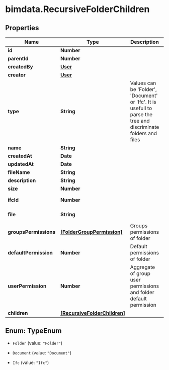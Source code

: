 # bimdata.RecursiveFolderChildren

## Properties

Name | Type | Description | Notes
------------ | ------------- | ------------- | -------------
**id** | **Number** |  | 
**parentId** | **Number** |  | 
**createdBy** | [**User**](User.md) |  | [optional] 
**creator** | [**User**](User.md) |  | [optional] 
**type** | **String** | Values can be &#39;Folder&#39;, &#39;Document&#39; or &#39;Ifc&#39;. It is usefull to parse the tree and discriminate folders and files | [optional] [readonly] 
**name** | **String** |  | 
**createdAt** | **Date** |  | 
**updatedAt** | **Date** |  | 
**fileName** | **String** |  | [optional] 
**description** | **String** |  | [optional] 
**size** | **Number** |  | [optional] 
**ifcId** | **Number** |  | [optional] [readonly] 
**file** | **String** |  | [optional] [readonly] 
**groupsPermissions** | [**[FolderGroupPermission]**](FolderGroupPermission.md) | Groups permissions of folder | [optional] [readonly] 
**defaultPermission** | **Number** | Default permissions of folder | [optional] [readonly] 
**userPermission** | **Number** | Aggregate of group user permissions and folder default permission | [optional] [readonly] 
**children** | [**[RecursiveFolderChildren]**](RecursiveFolderChildren.md) |  | [optional] 



## Enum: TypeEnum


* `Folder` (value: `"Folder"`)

* `Document` (value: `"Document"`)

* `Ifc` (value: `"Ifc"`)




